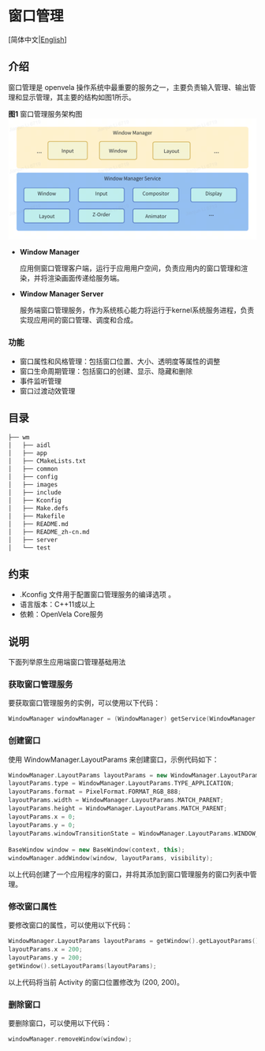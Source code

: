 # 窗口管理

[简体中文|[English](./README.md)]

## 介绍
窗口管理是 openvela 操作系统中最重要的服务之一，主要负责输入管理、输出管理和显示管理，其主要的结构如图1所示。

**图1** 窗口管理服务架构图
![窗口管理服务架构](./images/Window_Manager_Architecture.jpg)
- **Window Manager**

    应用侧窗口管理客户端，运行于应用用户空间，负责应用内的窗口管理和渲染，并将渲染画面传递给服务端。

- **Window Manager Server**

    服务端窗口管理服务，作为系统核心能力将运行于kernel系统服务进程，负责实现应用间的窗口管理、调度和合成。

### 功能
- 窗口属性和风格管理：包括窗口位置、大小、透明度等属性的调整
- 窗口生命周期管理：包括窗口的创建、显示、隐藏和删除
- 事件监听管理
- 窗口过渡动效管理

## 目录
```
├── wm
│   ├── aidl
│   ├── app
│   ├── CMakeLists.txt
│   ├── common
│   ├── config
│   ├── images
│   ├── include
│   ├── Kconfig
│   ├── Make.defs
│   ├── Makefile
│   ├── README.md
│   ├── README_zh-cn.md
│   ├── server
│   └── test
```
## 约束

- .Kconfig 文件用于配置窗口管理服务的编译选项 。
- 语言版本：C++11或以上
- 依赖：OpenVela Core服务

## 说明

下面列举原生应用端窗口管理基础用法

### 获取窗口管理服务

要获取窗口管理服务的实例，可以使用以下代码：

```c++
WindowManager windowManager = (WindowManager) getService(WindowManager::name());
```

### 创建窗口

使用 WindowManager.LayoutParams 来创建窗口，示例代码如下：

```c++
WindowManager.LayoutParams layoutParams = new WindowManager.LayoutParams();
layoutParams.type = WindowManager.LayoutParams.TYPE_APPLICATION;
layoutParams.format = PixelFormat.FORMAT_RGB_888;
layoutParams.width = WindowManager.LayoutParams.MATCH_PARENT;
layoutParams.height = WindowManager.LayoutParams.MATCH_PARENT;
layoutParams.x = 0;
layoutParams.y = 0;
layoutParams.windowTransitionState = WindowManager.LayoutParams.WINDOW_TRANSITION_ENABLE;

BaseWindow window = new BaseWindow(context, this);
windowManager.addWindow(window, layoutParams, visibility);
```

以上代码创建了一个应用程序的窗口，并将其添加到窗口管理服务的窗口列表中管理。

### 修改窗口属性

要修改窗口的属性，可以使用以下代码：

```c++
WindowManager.LayoutParams layoutParams = getWindow().getLayoutParams();
layoutParams.x = 200;
layoutParams.y = 200;
getWindow().setLayoutParams(layoutParams);
```

以上代码将当前 Activity 的窗口位置修改为 (200, 200)。

### 删除窗口

要删除窗口，可以使用以下代码：

```c++
windowManager.removeWindow(window);
```

